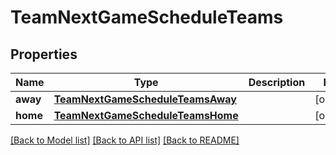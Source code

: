 # TeamNextGameScheduleTeams

## Properties
Name | Type | Description | Notes
------------ | ------------- | ------------- | -------------
**away** | [**TeamNextGameScheduleTeamsAway**](TeamNextGameScheduleTeamsAway.md) |  | [optional] 
**home** | [**TeamNextGameScheduleTeamsHome**](TeamNextGameScheduleTeamsHome.md) |  | [optional] 

[[Back to Model list]](../README.md#documentation-for-models) [[Back to API list]](../README.md#documentation-for-api-endpoints) [[Back to README]](../README.md)


